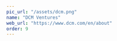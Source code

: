 ```yaml
---
pic_url: "/assets/dcm.png"
name: "DCM Ventures"
web_url: "https://www.dcm.com/en/about"
order: 9
---
```

